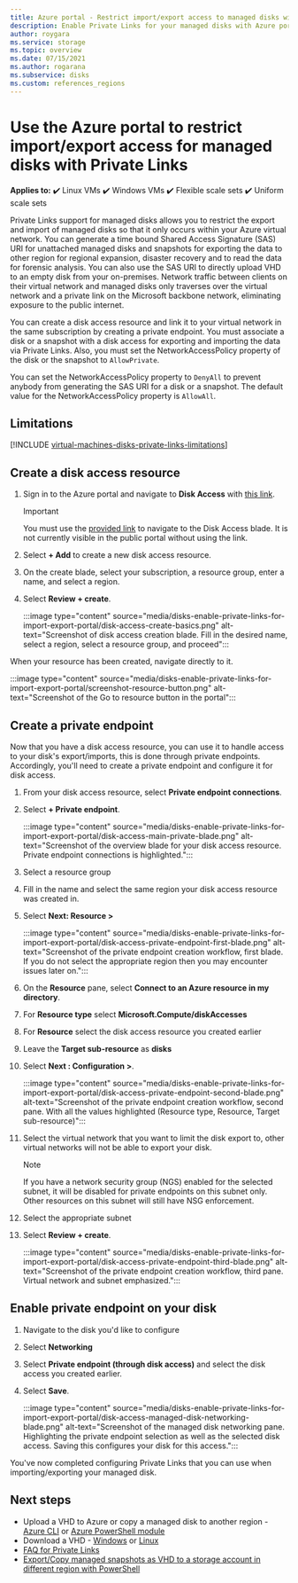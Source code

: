 ```yaml
---
title: Azure portal - Restrict import/export access to managed disks with Private Links
description: Enable Private Links for your managed disks with Azure portal. Allowing you to securely export and import disks within your virtual network.
author: roygara
ms.service: storage
ms.topic: overview
ms.date: 07/15/2021
ms.author: rogarana
ms.subservice: disks
ms.custom: references_regions
---
```


# Use the Azure portal to restrict import/export access for managed disks with Private Links

**Applies to:** :heavy_check_mark: Linux VMs :heavy_check_mark: Windows VMs :heavy_check_mark: Flexible scale sets :heavy_check_mark: Uniform scale sets

Private Links support for managed disks allows you to restrict the export and import of managed disks so that it only occurs within your Azure virtual network. You can generate a time bound Shared Access Signature (SAS) URI for unattached managed disks and snapshots for exporting the data to other region for regional expansion, disaster recovery and to read the data for forensic analysis. You can also use the SAS URI to directly upload VHD to an empty disk from your on-premises. Network traffic between clients on their virtual network and managed disks only traverses over the virtual network and a private link on the Microsoft backbone network, eliminating exposure to the public internet.

You can create a disk access resource and link it to your virtual network in the same subscription by creating a private endpoint. You must associate a disk or a snapshot with a disk access for exporting and importing the data via Private Links. Also, you must set the NetworkAccessPolicy property of the disk or the snapshot to `AllowPrivate`. 

You can set the NetworkAccessPolicy property to `DenyAll` to prevent anybody from generating the SAS URI for a disk or a snapshot. The default value for the NetworkAccessPolicy property is `AllowAll`.

## Limitations

[!INCLUDE [virtual-machines-disks-private-links-limitations](../../includes/virtual-machines-disks-private-links-limitations.md)]


## Create a disk access resource

1. Sign in to the Azure portal and navigate to **Disk Access** with [this link](https://aka.ms/disksprivatelinks).

    > [!IMPORTANT]
    > You must use the [provided link](https://aka.ms/disksprivatelinks) to navigate to the Disk Access blade. It is not currently visible in the public portal without using the link.

1. Select **+ Add** to create a new disk access resource.
1. On the create blade, select your subscription, a resource group, enter a name, and select a region.
1. Select **Review + create**.

    :::image type="content" source="media/disks-enable-private-links-for-import-export-portal/disk-access-create-basics.png" alt-text="Screenshot of disk access creation blade. Fill in the desired name, select a region, select a resource group, and proceed":::

When your resource has been created, navigate directly to it.

:::image type="content" source="media/disks-enable-private-links-for-import-export-portal/screenshot-resource-button.png" alt-text="Screenshot of the Go to resource button in the portal":::

## Create a private endpoint

Now that you have a disk access resource, you can use it to handle access to your disk's export/imports, this is done through private endpoints. Accordingly, you'll need to create a private endpoint and configure it for disk access.

1. From your disk access resource, select **Private endpoint connections**.
1. Select **+ Private endpoint**.

    :::image type="content" source="media/disks-enable-private-links-for-import-export-portal/disk-access-main-private-blade.png" alt-text="Screenshot of the overview blade for your disk access resource. Private endpoint connections is highlighted.":::

1. Select a resource group
1. Fill in the name and select the same region your disk access resource was created in.
1. Select **Next: Resource >**

    :::image type="content" source="media/disks-enable-private-links-for-import-export-portal/disk-access-private-endpoint-first-blade.png" alt-text="Screenshot of the private endpoint creation workflow, first blade. If you do not select the appropriate region then you may encounter issues later on.":::

1. On the **Resource** pane, select **Connect to an Azure resource in my directory**.
1. For **Resource type** select **Microsoft.Compute/diskAccesses**
1. For **Resource** select the disk access resource you created earlier
1. Leave the **Target sub-resource** as **disks**
1. Select **Next : Configuration >**.

    :::image type="content" source="media/disks-enable-private-links-for-import-export-portal/disk-access-private-endpoint-second-blade.png" alt-text="Screenshot of the private endpoint creation workflow, second pane. With all the values highlighted (Resource type, Resource, Target sub-resource)":::

1. Select the virtual network that you want to limit the disk export to, other virtual networks will not be able to export your disk.

    > [!NOTE]
    > If you have a network security group (NGS) enabled for the selected subnet, it will be disabled for private endpoints on this subnet only. Other resources on this subnet will still have NSG enforcement.

1. Select the appropriate subnet
1. Select **Review + create**.

    :::image type="content" source="media/disks-enable-private-links-for-import-export-portal/disk-access-private-endpoint-third-blade.png" alt-text="Screenshot of the private endpoint creation workflow, third pane. Virtual network and subnet emphasized.":::

## Enable private endpoint on your disk

1. Navigate to the disk you'd like to configure
1. Select **Networking**
1. Select **Private endpoint (through disk access)** and select the disk access you created earlier.
1. Select **Save**.

    :::image type="content" source="media/disks-enable-private-links-for-import-export-portal/disk-access-managed-disk-networking-blade.png" alt-text="Screenshot of the managed disk networking pane. Highlighting the private endpoint selection as well as the selected disk access. Saving this configures your disk for this access.":::

You've now completed configuring Private Links that you can use when importing/exporting your managed disk.

## Next steps

- Upload a VHD to Azure or copy a managed disk to another region - [Azure CLI](linux/disks-upload-vhd-to-managed-disk-cli.md) or [Azure PowerShell module](windows/disks-upload-vhd-to-managed-disk-powershell.md)
- Download a VHD - [Windows](windows/download-vhd.md) or [Linux](linux/download-vhd.md)
- [FAQ for Private Links](/azure/virtual-machines/faq-for-disks#private-links-for-securely-exporting-and-importing-managed-disks)
- [Export/Copy managed snapshots as VHD to a storage account in different region with PowerShell](/previous-versions/azure/virtual-machines/scripts/virtual-machines-powershell-sample-copy-snapshot-to-storage-account)